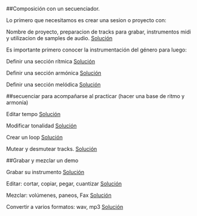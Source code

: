 


##Composición con un secuenciador.




Lo primero que necesitamos es crear una sesion o proyecto con:


Nombre de proyecto, preparacion de tracks para grabar, instrumentos midi y utilizacion de samples de audio.
[Solución]()  



Es importante primero conocer la instrumentación del género para luego: 


Definir una sección rítmica [Solución]()  

Definir una sección armónica [Solución]()  

Definir una sección melódica  [Solución]()  


##secuenciar para acompañarse al practicar (hacer una base de ritmo y armonía)


Editar tempo  [Solución]()  

Modificar tonalidad  [Solución]()  

Crear un loop  [Solución]()  

Mutear y desmutear tracks.  [Solución]()  


##Grabar y mezclar un demo  


Grabar su instrumento     [Solución]()  

Editar: cortar, copiar, pegar, cuantizar   [Solución]()  

Mezclar: volúmenes, paneos, Fax         [Solución]()  

Convertir a varios formatos: wav, mp3      [Solución]()  


